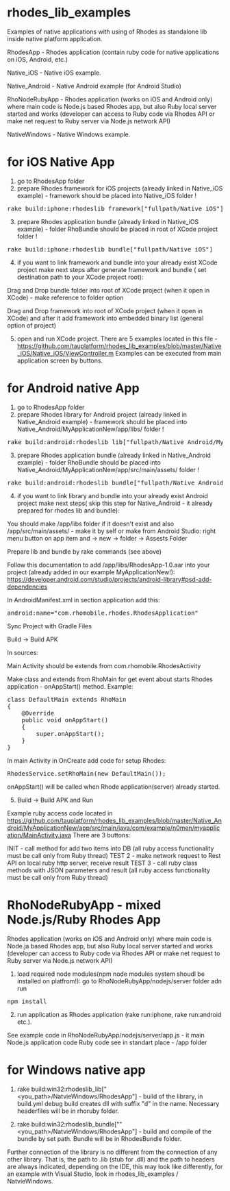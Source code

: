 # rhodes_lib_examples
Examples of native applications with using of Rhodes as standalone lib inside native platform application.

RhodesApp - Rhodes application (contain ruby code for native applications on iOS, Android, etc.)

Native_iOS - Native iOS example.

Native_Android - Native Android example (for Android Studio)

RhoNodeRubyApp - Rhodes application (works on iOS and Android only) where main code is Node.js based Rhodes app, but also Ruby local server started and works (developer can access to Ruby code via Rhodes API or make net request to Ruby server via Node.js network API)

NativeWindows - Native Windows example.

# for iOS Native App

1. go to RhodesApp folder
2. prepare Rhodes framework for iOS projects (already linked in Native_iOS example) - framework should be placed into Native_iOS folder !

<pre>rake build:iphone:rhodeslib_framework["fullpath/Native_iOS"]</pre>

3. prepare Rhodes application bundle (already linked in Native_iOS example) - folder RhoBundle should be placed in root of XCode project folder !

<pre>rake build:iphone:rhodeslib_bundle["fullpath/Native_iOS"]</pre>

4. if you want to link framework and bundle into your already exist XCode project make next steps after generate framework and bundle ( set destination path to your XCode project root):

Drag and Drop bundle folder into root of XCode project (when it open in XCode) - make reference to folder option

Drag and Drop framework into root of XCode project (when it open in XCode) and after it add framework into embedded binary list (general option of project)

5. open and run XCode project. There are 5 examples located in this file - https://github.com/tauplatform/rhodes_lib_examples/blob/master/Native_iOS/Native_iOS/ViewController.m
Examples can be executed from main application screen by buttons.


# for Android native App

1. go to RhodesApp folder
2. prepare Rhodes library for Android project (already linked in Native_Android example) - framework should be placed into Native_Android/MyApplicationNew/app/libs/ folder !

<pre>rake build:android:rhodeslib_lib["fullpath/Native_Android/MyApplicationNew/app/libs/"]</pre>

3. prepare Rhodes application bundle (already linked in Native_Android example) - folder RhoBundle should be placed into Native_Android/MyApplicationNew/app/src/main/assets/ folder !

<pre>rake build:android:rhodeslib_bundle["fullpath/Native_Android/MyApplicationNew/app/src/main/assets/"]</pre>

4. if you want to link library and bundle into your already exist Android project make next steps( skip this step for Native_Android - it already prepared for rhodes lib and bundle):

You should make /app/libs folder if it doesn't exist and also /app/src/main/assets/ - make it by self or make from Android Studio: right menu button on app item and -> new -> folder -> Assests Folder

Prepare lib and bundle by rake commands (see above)

Follow this documentation to add /app/libs/RhodesApp-1.0.aar into your project (already added in our example MyApplicationNew!):
https://developer.android.com/studio/projects/android-library#psd-add-dependencies

In AndroidManifest.xml in section application add this:
<pre>android:name="com.rhomobile.rhodes.RhodesApplication"</pre>

Sync Project with Gradle Files

Build -> Build APK

In sources:

Main Activity should be extends from com.rhomobile.RhodesActivity

Make class and extends from RhoMain for get event about starts Rhodes application - onAppStart() method. Example:
<pre>class DefaultMain extends RhoMain
{
    @Override
    public void onAppStart()
    {
        super.onAppStart();
    }
}</pre>

In main Activity in OnCreate add code for setup Rhodes:
<pre>RhodesService.setRhoMain(new DefaultMain());</pre>

onAppStart() will be called when Rhode application(server) already started.

5. Build -> Build APK and Run

Example ruby access code located in https://github.com/tauplatform/rhodes_lib_examples/blob/master/Native_Android/MyApplicationNew/app/src/main/java/com/example/n0men/myapplication/MainActivity.java
There are 3 buttons:

INIT - call method for add two items into DB (all ruby access functionality must be call only from Ruby thread)
TEST 2 - make network request to Rest API on local ruby http server, receive result
TEST 3 - call ruby class methods with JSON parameters and result (all ruby access functionality must be call only from Ruby thread)




# RhoNodeRubyApp - mixed Node.js/Ruby Rhodes App

Rhodes application (works on iOS and Android only) where main code is Node.ja based Rhodes app, but also Ruby local server started and works (developer can access to Ruby code via Rhodes API or make net request to Ruby server via Node.js network API)

1. load required node modules(npm node modules system shoudl be installed on platfrom!): go to RhoNodeRubyApp/nodejs/server folder adn run 

<pre>npm install</pre>

2. run application as Rhodes application (rake run:iphone, rake run:android etc.).

See example code in RhoNodeRubyApp/nodejs/server/app.js - it main Node.js application code
Ruby code see in standart place - /app folder


# for Windows native app

1. rake build:win32:rhodeslib_lib["<you_path>/NatvieWindows/RhodesApp"] - build of the library, in build.yml debug build creates dll with suffix "d" in the name.
Necessary headerfiles will be in rhoruby folder.

2. rake build:win32:rhodeslib_bundle[""<you_path>/NatvieWindows/RhodesApp"] - build and compile of the bundle by set path. Bundle will be in RhodesBundle folder.

Further connection of the library is no different from the connection of any other library. That is, the path to .lib (stub for .dll) and the path to headers are always indicated, depending on the IDE, this may look like
differently, for an example with Visual Studio, look in rhodes_lib_examples / NatvieWindows.
